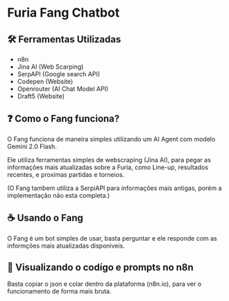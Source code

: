 # Furia Fang Chatbot

## 🛠️ Ferramentas Utilizadas
- n8n
- Jina AI (Web Scarping)
- SerpAPI (Google search API)
- Codepen (Website)
- Openrouter (AI Chat Model API)
- Draft5 (Website)


## ❓ Como o Fang funciona?
O Fang funciona de maneira simples utilizando um AI Agent com modelo Gemini 2.0 Flash.

Ele utiliza ferramentas simples de webscraping (Jina AI), para pegar as informações mais atualizadas sobre a Furia, como Line-up, resultados recentes, e proximas partidas e torneios.

(O Fang tambem utiliza a SerpiAPI para informações mais antigas, porém a implementação não esta completa.)


## ☕ Usando o Fang

O Fang é um bot simples de usar, basta perguntar e ele responde com as informções mais atualizadas disponiveis.


## 👀 Visualizando o codígo e prompts no n8n

Basta copiar o json e colar dentro da plataforma (n8n.io), para ver o funcionamento de forma mais bruta.

